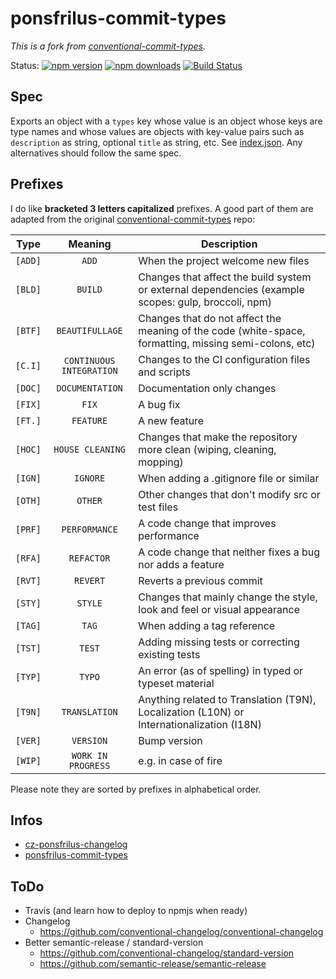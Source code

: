 # ponsfrilus-commit-types

*This is a fork from [conventional-commit-types](https://github.com/commitizen/conventional-commit-types).*

Status:
[![npm version](https://img.shields.io/npm/v/ponsfrilus-commit-types.svg?style=flat-square)](https://www.npmjs.org/package/ponsfrilus-commit-types)
[![npm downloads](https://img.shields.io/npm/dm/ponsfrilus-commit-types.svg?style=flat-square)](http://npm-stat.com/charts.html?package=ponsfrilus-commit-types&from=2019-01-01)
[![Build Status](https://img.shields.io/travis/ponsfrilus/ponsfrilus-commit-types.svg?style=flat-square)](https://travis-ci.org/ponsfrilus/ponsfrilus-commit-types)


## Spec

Exports an object with a `types` key whose value is an object whose keys are
type names and whose values are objects with key-value pairs such as
`description` as string, optional `title` as string, etc. See
[index.json](index.json). Any alternatives should follow the same spec.

## Prefixes

I do like **bracketed 3 letters capitalized** prefixes. A good part of them are
adapted from the original
[conventional-commit-types](https://github.com/commitizen/conventional-commit-types/blob/master/index.json) repo:

| Type    |          Meaning         | Description |
| ------- |           :---:          | ----------- |
| `[ADD]` | `ADD`                    | When the project welcome new files |
| `[BLD]` | `BUILD`                  | Changes that affect the build system or external dependencies (example scopes: gulp, broccoli, npm) |
| `[BTF]` | `BEAUTIFULLAGE`          | Changes that do not affect the meaning of the code (white-space, formatting, missing semi-colons, etc) |
| `[C.I]` | `CONTINUOUS INTEGRATION` | Changes to the CI configuration files and scripts |
| `[DOC]` | `DOCUMENTATION`          | Documentation only changes |
| `[FIX]` | `FIX`                    | A bug fix |
| `[FT.]` | `FEATURE`                | A new feature |
| `[HOC]` | `HOUSE CLEANING`         | Changes that make the repository more clean (wiping, cleaning, mopping) |
| `[IGN]` | `IGNORE`                 | When adding a .gitignore file or similar |
| `[OTH]` | `OTHER`                  | Other changes that don't modify src or test files |
| `[PRF]` | `PERFORMANCE`            | A code change that improves performance |
| `[RFA]` | `REFACTOR`               | A code change that neither fixes a bug nor adds a feature |
| `[RVT]` | `REVERT`                 | Reverts a previous commit |
| `[STY]` | `STYLE`                  | Changes that mainly change the style, look and feel or visual appearance |
| `[TAG]` | `TAG`                    | When adding a tag reference |
| `[TST]` | `TEST`                   | Adding missing tests or correcting existing tests |
| `[TYP]` | `TYPO`                   | An error (as of spelling) in typed or typeset material |
| `[T9N]` | `TRANSLATION`            | Anything related to Translation (T9N), Localization (L10N) or Internationalization (I18N) |
| `[VER]` | `VERSION`                | Bump version |
| `[WIP]` | `WORK IN PROGRESS`       | e.g. in case of fire |


Please note they are sorted by prefixes in alphabetical order.

## Infos

* [cz-ponsfrilus-changelog](https://github.com/ponsfrilus/cz-ponsfrilus-changelog)
* [ponsfrilus-commit-types](https://github.com/ponsfrilus/ponsfrilus-commit-types)

## ToDo

* Travis (and learn how to deploy to npmjs when ready)
* Changelog
  * https://github.com/conventional-changelog/conventional-changelog
* Better semantic-release / standard-version
  * https://github.com/conventional-changelog/standard-version
  * https://github.com/semantic-release/semantic-release